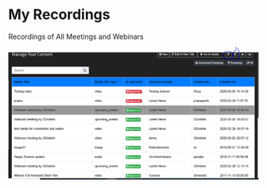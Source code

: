 # My Recordings

Recordings of All Meetings and Webinars

![](../../.gitbook/assets/image%20%28223%29.png)

